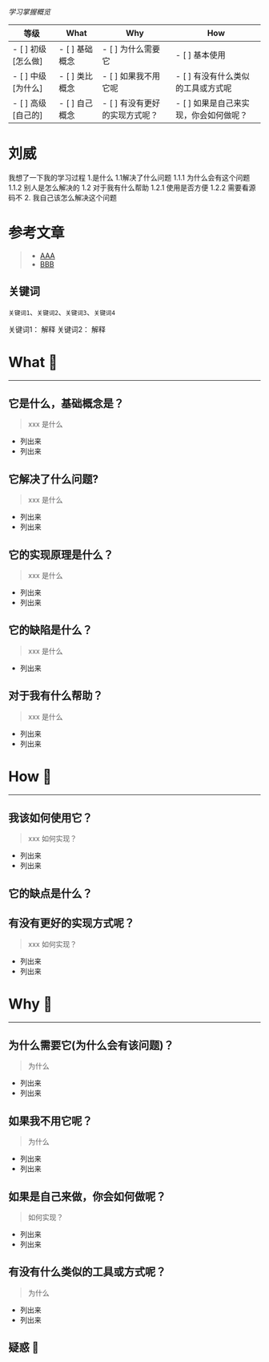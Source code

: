 *学习掌握概览*

等级 | What        | Why                   | How
---|---     | ---                   | ---
- [ ] 初级 [怎么做] | - [ ] 基础概念 | - [ ] 为什么需要它             | - [ ] 基本使用
- [ ] 中级 [为什么] | - [ ] 类比概念 | - [ ] 如果我不用它呢           | - [ ] 有没有什么类似的工具或方式呢
- [ ] 高级 [自己的] | - [ ] 自己概念 | - [ ] 有没有更好的实现方式呢？ | - [ ] 如果是自己来实现，你会如何做呢？

# 刘威
我想了一下我的学习过程
1.是什么
  1.1解决了什么问题
      1.1.1 为什么会有这个问题
      1.1.2 别人是怎么解决的
  1.2 对于我有什么帮助
       1.2.1 使用是否方便
       1.2.2 需要看源码不
2. 我自己该怎么解决这个问题

# 参考文章
> * [AAA](www)
> * [BBB](www)

## 关键词
`关键词1`、`关键词2`、`关键词3`、`关键词4`

关键词1： 解释
关键词2： 解释

# What 🐎

---
## 它是什么，基础概念是？
> xxx 是什么

* 列出来
* 列出来

## 它解决了什么问题?

> xxx 是什么
* 列出来
* 列出来


## 它的实现原理是什么？

> xxx 是什么

* 列出来
* 列出来


## 它的缺陷是什么？

> xxx 是什么
* 列出来



## 对于我有什么帮助？
> xxx 是什么

* 列出来
* 列出来




# How 🔨

---
## 我该如何使用它？
> xxx 如何实现？

* 列出来
* 列出来


## 它的缺点是什么？


## 有没有更好的实现方式呢？
> xxx 如何实现？

* 列出来
* 列出来




# Why  🤔
---
## 为什么需要它(为什么会有该问题)？ 
> 为什么

* 列出来
* 列出来





## 如果我不用它呢？
> 为什么

* 列出来
* 列出来



## 如果是自己来做，你会如何做呢？
> 如何实现？

* 列出来
* 列出来



## 有没有什么类似的工具或方式呢？
> 为什么

* 列出来
* 列出来


## 疑惑 🤔





